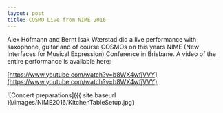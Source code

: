 ```yaml
---
layout: post
title: COSMO Live from NIME 2016
---
```

Alex Hofmann and Bernt Isak Wærstad did a live performance with saxophone, guitar and of course COSMOs on this years NIME (New Interfaces for Musical Expression) Conference in Brisbane. A video of the entire performance is available here:

[https://www.youtube.com/watch?v=b8WX4wfjVVY](https://www.youtube.com/watch?v=b8WX4wfjVVY)

![Concert preparations]({{ site.baseurl }}/images/NIME2016/KitchenTableSetup.jpg)

